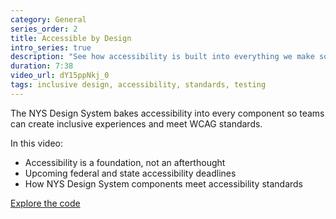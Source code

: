 ```yaml
---
category: General
series_order: 2
title: Accessible by Design
intro_series: true
description: "See how accessibility is built into everything we make so you can create digital services that everyone can use."
duration: 7:38
video_url: dY15ppNkj_0
tags: inclusive design, accessibility, standards, testing
---
```

The NYS Design System bakes accessibility into every component so teams can create inclusive experiences and meet WCAG standards.

In this video:
- Accessibility is a foundation, not an afterthought
- Upcoming federal and state accessibility deadlines
- How NYS Design System components meet accessibility standards

[Explore the code](https://github.com/its-hcd/nysds)
